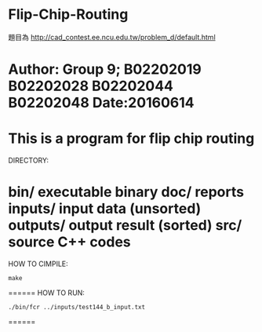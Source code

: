 # Flip-Chip-Routing

題目為 http://cad_contest.ee.ncu.edu.tw/problem_d/default.html




Author: Group 9; B02202019 B02202028 B02202044 B02202048
Date:20160614
=====

This is a program for flip chip routing 
=====
DIRECTORY:

bin/	  executable binary
doc/	  reports
inputs/   input data (unsorted)
outputs/  output result (sorted)
src/ 	  source C++ codes
======
HOW TO CIMPILE:

	make
======
HOW TO RUN:

	./bin/fcr ../inputs/test144_b_input.txt
======
